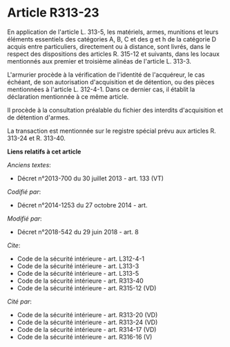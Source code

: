 # Article R313-23

En application de l'article L. 313-5, les matériels, armes, munitions et leurs éléments essentiels des catégories A, B, C et
des g et h de la catégorie D acquis entre particuliers, directement ou à distance, sont livrés, dans le respect des
dispositions des articles R. 315-12 et suivants, dans les locaux mentionnés aux premier et troisième alinéas de l'article L.
313-3. 

L'armurier procède à la vérification de l'identité de l'acquéreur, le cas échéant, de son autorisation d'acquisition et de
détention, ou des pièces mentionnées à l'article L. 312-4-1. Dans ce dernier cas, il établit la déclaration mentionnée à ce
même article. 

Il procède à la consultation préalable du fichier des interdits d'acquisition et de détention d'armes. 

La transaction est mentionnée sur le registre spécial prévu aux articles R. 313-24 et R. 313-40.

**Liens relatifs à cet article**

_Anciens textes_:

  - Décret n°2013-700 du 30 juillet 2013 - art. 133 (VT)

_Codifié par_:

  - Décret n°2014-1253 du 27 octobre 2014 - art.

_Modifié par_:

  - Décret n°2018-542 du 29 juin 2018 - art. 8

_Cite_:

  - Code de la sécurité intérieure - art. L312-4-1
  - Code de la sécurité intérieure - art. L313-3
  - Code de la sécurité intérieure - art. L313-5
  - Code de la sécurité intérieure - art. R313-40
  - Code de la sécurité intérieure - art. R315-12 (VD)

_Cité par_:

  - Code de la sécurité intérieure - art. R313-20 (VD)
  - Code de la sécurité intérieure - art. R313-24 (VD)
  - Code de la sécurité intérieure - art. R314-17 (VD)
  - Code de la sécurité intérieure - art. R316-16 (V)
